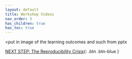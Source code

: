 ```yaml
---
layout: default
title: Workshop Videos
nav_order: 3
has_children: true
has_toc: true
---
```

<put in image of the learning outcomes and such from pptx
     
[NEXT STEP: The Reproducibility Crisis](video-one.s.html){: .btn .btn-blue }

